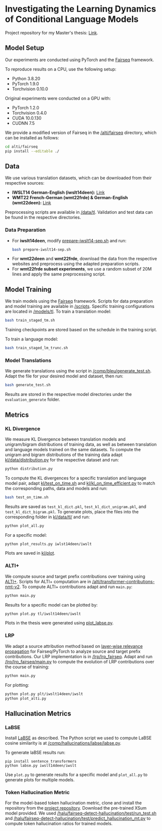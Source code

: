 # Investigating the Learning Dynamics of Conditional Language Models

Project repository for my Master's thesis: [Link](https://www.research-collection.ethz.ch/handle/20.500.11850/697969).

## Model Setup

Our experiments are conducted using PyTorch and the [Fairseq](https://github.com/facebookresearch/fairseq) framework.

To reproduce results on a CPU, use the following setup:
- Python 3.8.20
- PyTorch 1.9.0
- Torchvision 0.10.0
  
Original experiments were conducted on a GPU with:
- PyTorch 1.2.0
- Torchvision 0.4.0 
- CUDA 10.0.130
- CUDNN 7.5

We provide a modified version of Fairseq in the [/alti/fairseq](/alti/fairseq) directory, which can be installed as follows:

```bash
cd alti/fairseq
pip install --editable ./
```


## Data

We use various translation datasets, which can be downloaded from their respective sources:

- **IWSLT14 German-English (iwslt14deen):** [Link](https://wit3.fbk.eu/2014-01)
- **WMT22 French-German (wmt22frde) & German-English (wmt22deen):** [Link](https://www.statmt.org/wmt22/translation-task.html)

Preprocessing scripts are available in [/data/tl](/data/tl). Validation and test data can be found in the respective directories.

### Data Preparation

- For **iwslt14deen**, modify [prepare-iwslt14-sep.sh](/data/tl/iwslt14deen/sentp/prepare-iwslt14-sep.sh) and run:
  ```bash
  bash prepare-iwslt14-sep.sh
  ```
- For **wmt22deen** and **wmt22frde**, download the data from the respective websites and preprocess using the adapted preparation scripts.
- For **wmt22frde subset experiments**, we use a random subset of 20M lines and apply the same preprocessing script.


## Model Training

We train models using the [Fairseq](https://github.com/facebookresearch/fairseq) framework. Scripts for data preparation and model training are available in [/scripts](/scripts). Specific training configurations are located in [/models/tl](/models/tl).
To train a translation model:

```bash
bash train_staged_tm.sh
```

Training checkpoints are stored based on the schedule in the training script.

To train a language model:

```bash
bash train_staged_lm_trunc.sh
```

### Model Translations

We generate translations using the script in [/comp/bleu/generate_test.sh](/comp/bleu/generate_test.sh). Adapt the file for your desired model and dataset, then run:

```bash
bash generate_test.sh
```

Results are stored in the respective model directories under the `evaluation_generate` folder.

## Metrics

### KL Divergence
We measure KL Divergence between translation models and unigram/bigram distributions of training data, as well as between translation and language models trained on the same datasets.
To compute the unigram and bigram distributions of the training data adapt [kl/data/distribution.py](/kl/data/distribution.py) for the respective dataset and run:
```bash
python distribution.py
```
To compute the KL divergences for a specific translation and language model pair, adapt [kl/test_on_time.sh](/kl/test_on_time.sh) and [kl/kl_on_time_efficient.py](kl/kl_on_time_efficient.py) to match the corresponding paths, data and models and run:
```bash
bash test_on_time.sh
```
Results are saved as `test_kl_dict.pkl`, `test_kl_dict_unigram.pkl`, and `test_kl_dict_bigram.pkl`.
To generate plots, place the files into the corresponding folder in [kl/data/tl/](kl/data/tl/) and run:
```bash
python plot_all.py
```
For a specific model:
``` bash
python plot_results.py iwlst14deen/iwslt
```
Plots are saved in [kl/plot](kl/plot).

### ALTI+

We compute source and target prefix contributions over training using [ALTI+](https://github.com/mt-upc/transformer-contributions-nmt). Scripts for ALTI+ computation are in [/alti/transformer-contributions-nmt-v2](/alti/transformer-contributions-nmt-v2).
To compute ALTI+ contributions adapt and run ```main.py```:
```bash
python main.py
```
Results for a specific model can be plotted by:
```bash 
python plot.py tl/iwslt14deen/iwslt
```
Plots in the thesis were generated using [plot_labse.py](/alti/transformer-contribuions-nmt-v2/plot_labse.py).

### LRP

We adapt a source attribution method based on [layer-wise relevance propagation](https://github.com/lena-voita/the-story-of-heads) for Fairseq/PyTorch to analyze source and target prefix contributions. Our LRP implementation is in [/lrp/lrp_fairseq](/lrp/lrp_fairseq). 
Adapt and run [/lrp/lrp_fairseq/main.py](/lrp/lrp_fairseq/main.py) to compute the evolution of LRP contributions over the course of training:
```bash
python main.py
```
For plotting:
```bash
python plot.py plt/iwslt14deen/iwslt
python plot_alti.py
```

## Hallucination Metrics

### LaBSE

Install [LaBSE](https://huggingface.co/sentence-transformers/LaBSE) as described. The Python script we used to compute LaBSE cosine similarity is at [/comp/hallucinations/labse/labse.py](/comp/hallucinations/labse/labse.py).

To generate laBSE results run:
```
pip install sentence_transformers
python labse.py iwslt14deen/iwslt
```
Use ```plot.py``` to generate results for a specific model and ```plot_all.py``` to generate plots for multiple models.

### Token Hallucination Metric

For the model-based token hallucination metric, clone and install the repository from the [project repository](https://github.com/violet-zct/fairseq-detect-hallucination). 
Download the pre-trained XSum model provided. 
We used [/halu/fairseq-detect-hallucination/test/run_test.sh](/halu/fairseq-detect-hallucination/test/run_test.sh) and [/halu/fairseq-detect-hallucination/test/predict_hallucination_mt.py](/halu/fairseq-detect-hallucination/test/run_test.sh) to compute token hallucination ratios for trained models.

